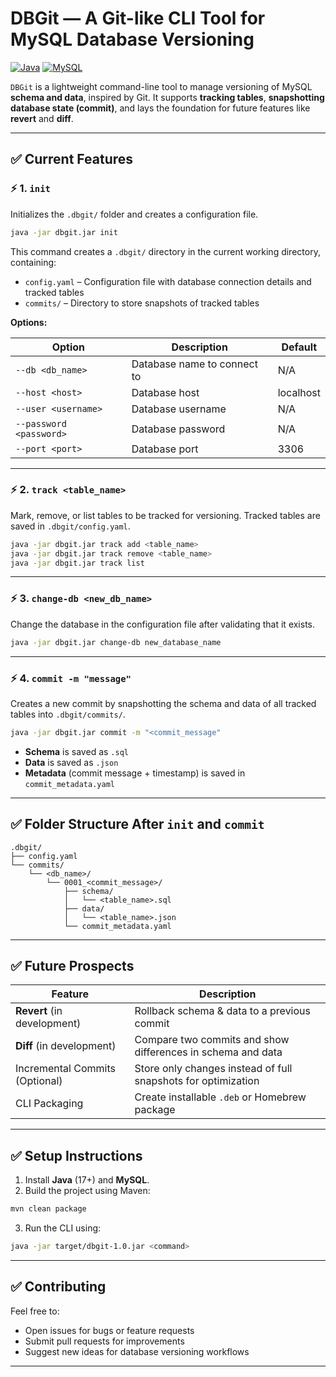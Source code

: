 
# DBGit — A Git-like CLI Tool for MySQL Database Versioning

[![Java](https://img.shields.io/badge/Java-17-blue)](https://www.java.com/) [![MySQL](https://img.shields.io/badge/MySQL-8.0-green)](https://www.mysql.com/)

`DBGit` is a lightweight command-line tool to manage versioning of MySQL **schema and data**, inspired by Git.
It supports **tracking tables**, **snapshotting database state (commit)**, and lays the foundation for future features like **revert** and **diff**.

---

## ✅ Current Features

### ⚡ 1. `init`

Initializes the `.dbgit/` folder and creates a configuration file.

```bash
java -jar dbgit.jar init
```

This command creates a `.dbgit/` directory in the current working directory, containing:

* `config.yaml` – Configuration file with database connection details and tracked tables
* `commits/` – Directory to store snapshots of tracked tables

**Options:**

| Option                  | Description                 | Default   |
| ----------------------- | --------------------------- | --------- |
| `--db <db_name>`        | Database name to connect to | N/A       |
| `--host <host>`         | Database host               | localhost |
| `--user <username>`     | Database username           | N/A       |
| `--password <password>` | Database password           | N/A       |
| `--port <port>`         | Database port               | 3306      |

---

### ⚡ 2. `track <table_name>`

Mark, remove, or list tables to be tracked for versioning. Tracked tables are saved in `.dbgit/config.yaml`.

```bash
java -jar dbgit.jar track add <table_name>
java -jar dbgit.jar track remove <table_name>
java -jar dbgit.jar track list
```

---

### ⚡ 3. `change-db <new_db_name>`

Change the database in the configuration file after validating that it exists.

```bash
java -jar dbgit.jar change-db new_database_name
```

---

### ⚡ 4. `commit -m "message"`

Creates a new commit by snapshotting the schema and data of all tracked tables into `.dbgit/commits/`.

```bash
java -jar dbgit.jar commit -m "<commit_message"
```

* **Schema** is saved as `.sql`
* **Data** is saved as `.json`
* **Metadata** (commit message + timestamp) is saved in `commit_metadata.yaml`

---

## ✅ Folder Structure After `init` and `commit`

```
.dbgit/
├── config.yaml
└── commits/
    └── <db_name>/
        └── 0001_<commit_message>/
            ├── schema/
            │   └── <table_name>.sql
            ├── data/
            │   └── <table_name>.json
            └── commit_metadata.yaml
```

---

## ✅ Future Prospects

| Feature                        | Description                                                   |
| ------------------------------ | ------------------------------------------------------------- |
| **Revert** (in development)    | Rollback schema & data to a previous commit                   |
| **Diff** (in development)      | Compare two commits and show differences in schema and data   |
| Incremental Commits (Optional) | Store only changes instead of full snapshots for optimization |
| CLI Packaging                  | Create installable `.deb` or Homebrew package                 |

---

## ✅ Setup Instructions

1. Install **Java** (17+) and **MySQL**.
2. Build the project using Maven:

```bash
mvn clean package
```

3. Run the CLI using:

```bash
java -jar target/dbgit-1.0.jar <command>
```

---

## ✅ Contributing

Feel free to:

* Open issues for bugs or feature requests
* Submit pull requests for improvements
* Suggest new ideas for database versioning workflows

---
